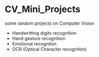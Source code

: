 # CV_Mini_Projects
some random projects on Computer Vision
- Handwritting digits recognition
- Hand gesture recognition
- Emotional recogniton
- OCR (Optical Character recogniton)
